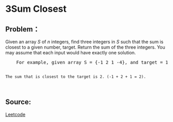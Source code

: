 # 3Sum Closest

## Problem：

<div class="question-content">
 <p>
 </p>
 <p>
  Given an array
  <i>
   S
  </i>
  of
  <i>
   n
  </i>
  integers, find three integers in
  <i>
   S
  </i>
  such that the sum is closest to a given number, target. Return the sum of the three integers. You may assume that each input would have exactly one solution.
 </p>
 <pre>
    For example, given array S = {-1 2 1 -4}, and target = 1.

    The sum that is closest to the target is 2. (-1 + 2 + 1 = 2).
</pre>
</div>


## Source:
[Leetcode](https://leetcode.com/problems/3sum-closest/)
